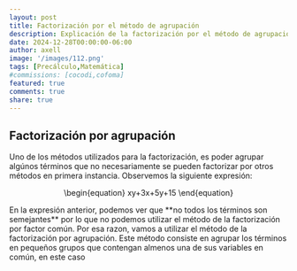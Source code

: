 ```yaml
---
layout: post
title: Factorización por el método de agrupación
description: Explicación de la factorización por el método de agrupación
date: 2024-12-28T00:00:00-06:00
author: axell
image: '/images/112.png'
tags: [Precálculo,Matemática]
#commissions: [cocodi,cofoma]
featured: true
comments: true
share: true
---
```

## Factorización por agrupación

Uno de los métodos utilizados para la factorización, es poder agrupar algúnos términos que no necesariamente se pueden factorizar por otros métodos en primera instancia. 
Observemos la siguiente expresión: 
<p align="center">
\begin{equation} xy+3x+5y+15 \end{equation}

</p>
En la expresión anterior, podemos ver que **no todos los términos son semejantes** por lo que no podemos utilizar el método de la factorización por factor común. Por esa razon, vamos a utilizar el método de la factorización por agrupación. 
Este método consiste en agrupar los términos en pequeños grupos que contengan almenos una de sus variables en común, en este caso
